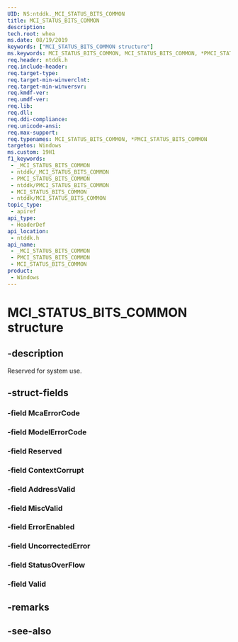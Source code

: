 ```yaml
---
UID: NS:ntddk._MCI_STATUS_BITS_COMMON
title: MCI_STATUS_BITS_COMMON
description: 
tech.root: whea
ms.date: 08/19/2019
keywords: ["MCI_STATUS_BITS_COMMON structure"]
ms.keywords: MCI_STATUS_BITS_COMMON, MCI_STATUS_BITS_COMMON, *PMCI_STATUS_BITS_COMMON,
req.header: ntddk.h
req.include-header: 
req.target-type: 
req.target-min-winverclnt: 
req.target-min-winversvr: 
req.kmdf-ver: 
req.umdf-ver: 
req.lib: 
req.dll: 
req.ddi-compliance: 
req.unicode-ansi: 
req.max-support: 
req.typenames: MCI_STATUS_BITS_COMMON, *PMCI_STATUS_BITS_COMMON
targetos: Windows
ms.custom: 19H1
f1_keywords:
 - _MCI_STATUS_BITS_COMMON
 - ntddk/_MCI_STATUS_BITS_COMMON
 - PMCI_STATUS_BITS_COMMON
 - ntddk/PMCI_STATUS_BITS_COMMON
 - MCI_STATUS_BITS_COMMON
 - ntddk/MCI_STATUS_BITS_COMMON
topic_type:
 - apiref
api_type:
 - HeaderDef
api_location:
 - ntddk.h
api_name:
 - _MCI_STATUS_BITS_COMMON
 - PMCI_STATUS_BITS_COMMON
 - MCI_STATUS_BITS_COMMON
product:
 - Windows
---
```


# MCI_STATUS_BITS_COMMON structure


## -description

Reserved for system use.

## -struct-fields

### -field McaErrorCode

### -field ModelErrorCode

### -field Reserved

### -field ContextCorrupt

### -field AddressValid

### -field MiscValid

### -field ErrorEnabled

### -field UncorrectedError

### -field StatusOverFlow

### -field Valid

## -remarks

## -see-also

